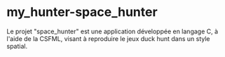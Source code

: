 # my_hunter-space_hunter
Le projet "space_hunter" est une application développée en langage C, à l'aide de la CSFML, visant à reproduire le jeux duck hunt dans un style spatial.
